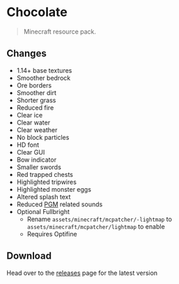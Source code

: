 # Chocolate
> Minecraft resource pack.

## Changes
- 1.14+ base textures
- Smoother bedrock
- Ore borders
- Smoother dirt
- Shorter grass
- Reduced fire
- Clear ice
- Clear water
- Clear weather
- No block particles
- HD font
- Clear GUI
- Bow indicator
- Smaller swords
- Red trapped chests
- Highlighted tripwires
- Highlighted monster eggs
- Altered splash text
- Reduced [PGM](https://github.com/pgmdev/pgm) related sounds
- Optional Fullbright
  - Rename `assets/minecraft/mcpatcher/-lightmap` to `assets/minecraft/mcpatcher/lightmap` to enable
  - Requires Optifine

## Download
Head over to the [releases](https://github.com/jacobbearden/chocolate/releases) page for the latest version

